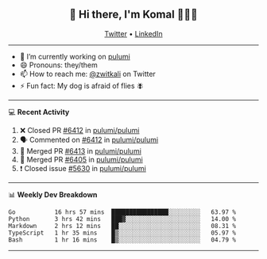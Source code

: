 <h2 align="center"> 👋 Hi there, I'm Komal 🧑🏾‍💻 </h2>
<p align="center">
    <a href="https://twitter.com/zwitkali">Twitter</a> •
    <a href="https://www.linkedin.com/in/komal-ali/">LinkedIn</a>
</p>

--------

- 🔭 I’m currently working on [pulumi](https://github.com/pulumi/pulumi)
- 😄 Pronouns: they/them
- 📫 How to reach me: [@zwitkali](https://twitter.com/zwitkali) on Twitter
- ⚡ Fun fact: My dog is afraid of flies 🪰

--------
💻 **Recent Activity**

<!--START_SECTION:activity-->
1. ❌ Closed PR [#6412](https://github.com/pulumi/pulumi/pull/6412) in [pulumi/pulumi](https://github.com/pulumi/pulumi)
2. 🗣 Commented on [#6412](https://github.com/pulumi/pulumi/issues/6412) in [pulumi/pulumi](https://github.com/pulumi/pulumi)
3. 🎉 Merged PR [#6413](https://github.com/pulumi/pulumi/pull/6413) in [pulumi/pulumi](https://github.com/pulumi/pulumi)
4. 🎉 Merged PR [#6405](https://github.com/pulumi/pulumi/pull/6405) in [pulumi/pulumi](https://github.com/pulumi/pulumi)
5. ❗️ Closed issue [#5630](https://github.com/pulumi/pulumi/issues/5630) in [pulumi/pulumi](https://github.com/pulumi/pulumi)
<!--END_SECTION:activity-->

--------

📊 **Weekly Dev Breakdown**
<!--START_SECTION:waka-->
```text
Go           16 hrs 57 mins  ████████████████░░░░░░░░░   63.97 % 
Python       3 hrs 42 mins   ███▓░░░░░░░░░░░░░░░░░░░░░   14.00 % 
Markdown     2 hrs 12 mins   ██░░░░░░░░░░░░░░░░░░░░░░░   08.31 % 
TypeScript   1 hr 35 mins    █▒░░░░░░░░░░░░░░░░░░░░░░░   05.97 % 
Bash         1 hr 16 mins    █▒░░░░░░░░░░░░░░░░░░░░░░░   04.79 % 
```
<!--END_SECTION:waka-->

--------